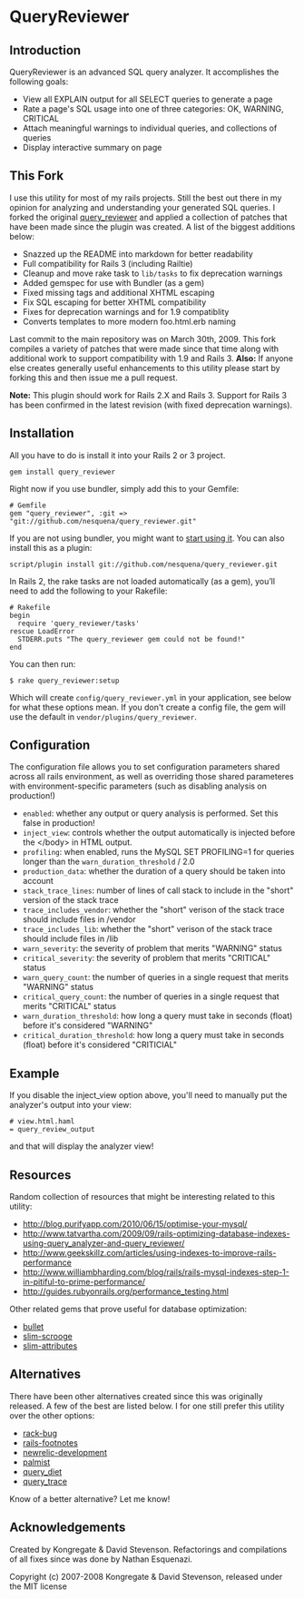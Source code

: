 # QueryReviewer #

## Introduction ##

QueryReviewer is an advanced SQL query analyzer.  It accomplishes the following goals:

 * View all EXPLAIN output for all SELECT queries to generate a page
 * Rate a page's SQL usage into one of three categories: OK, WARNING, CRITICAL
 * Attach meaningful warnings to individual queries, and collections of queries
 * Display interactive summary on page

## This Fork ##

I use this utility for most of my rails projects. Still the best out there in my opinion for analyzing and understanding your generated SQL queries. I forked the original [query_reviewer](https://github.com/dsboulder/query_reviewer) and applied a collection of patches that have been made since the plugin was created. A list of the biggest additions below:

 * Snazzed up the README into markdown for better readability
 * Full compatibility for Rails 3 (including Railtie)
 * Cleanup and move rake task to `lib/tasks` to fix deprecation warnings
 * Added gemspec for use with Bundler (as a gem)
 * Fixed missing tags and additional XHTML escaping
 * Fix SQL escaping for better XHTML compatibility
 * Fixes for deprecation warnings and for 1.9 compatiblity
 * Converts templates to more modern foo.html.erb naming

Last commit to the main repository was on March 30th, 2009. This fork compiles a variety of patches that were made since that time along with additional work to support compatibility with 1.9 and Rails 3. **Also:** If anyone else creates generally useful enhancements to this utility please start by forking this and then issue me a pull request.

**Note:** This plugin should work for Rails 2.X and Rails 3. Support for Rails 3 has been confirmed in the latest revision (with fixed deprecation warnings).

## Installation ##

All you have to do is install it into your Rails 2 or 3 project.

    gem install query_reviewer

Right now if you use bundler, simply add this to your Gemfile:

    # Gemfile
    gem "query_reviewer", :git => "git://github.com/nesquena/query_reviewer.git"

If you are not using bundler, you might want to [start using it](http://gembundler.com/rails23.html). You can also install this as a plugin:

    script/plugin install git://github.com/nesquena/query_reviewer.git

In Rails 2, the rake tasks are not loaded automatically (as a gem), you’ll need to add the following to your Rakefile:

    # Rakefile
    begin
      require 'query_reviewer/tasks'
    rescue LoadError
      STDERR.puts "The query_reviewer gem could not be found!"
    end

You can then run:

    $ rake query_reviewer:setup

Which will create `config/query_reviewer.yml` in your application, see below for what these options mean.
If you don't create a config file, the gem will use the default in `vendor/plugins/query_reviewer`.

## Configuration ##

The configuration file allows you to set configuration parameters shared across all rails environment, as well as overriding those shared parameteres with environment-specific parameters (such as disabling analysis on production!)

 * `enabled`: whether any output or query analysis is performed.  Set this false in production!
 * `inject_view`: controls whether the output automatically is injected before the &lt;/body&gt; in HTML output.
 * `profiling`: when enabled, runs the MySQL SET PROFILING=1 for queries longer than the `warn_duration_threshold` / 2.0
 * `production_data`: whether the duration of a query should be taken into account
 * `stack_trace_lines`: number of lines of call stack to include in the "short" version of the stack trace
 * `trace_includes_vendor`: whether the "short" verison of the stack trace should include files in /vendor
 * `trace_includes_lib`: whether the "short" verison of the stack trace should include files in /lib
 * `warn_severity`: the severity of problem that merits "WARNING" status
 * `critical_severity`: the severity of problem that merits "CRITICAL" status
 * `warn_query_count`: the number of queries in a single request that merits "WARNING" status
 * `critical_query_count`: the number of queries in a single request that merits "CRITICAL" status
 * `warn_duration_threshold`: how long a query must take in seconds (float) before it's considered "WARNING"
 * `critical_duration_threshold`: how long a query must take in seconds (float) before it's considered "CRITICIAL"

## Example ##

If you disable the inject_view option above, you'll need to manually put the analyzer's output into your view:

    # view.html.haml
    = query_review_output

and that will display the analyzer view!

## Resources ##

Random collection of resources that might be interesting related to this utility:

 * <http://blog.purifyapp.com/2010/06/15/optimise-your-mysql/>
 * <http://www.tatvartha.com/2009/09/rails-optimizing-database-indexes-using-query_analyzer-and-query_reviewer/>
 * <http://www.geekskillz.com/articles/using-indexes-to-improve-rails-performance>
 * <http://www.williambharding.com/blog/rails/rails-mysql-indexes-step-1-in-pitiful-to-prime-performance/>
 * <http://guides.rubyonrails.org/performance_testing.html>

Other related gems that prove useful for database optimization:

 * [bullet](https://github.com/flyerhzm/bullet)
 * [slim-scrooge](https://github.com/sdsykes/slim_scrooge)
 * [slim-attributes](https://github.com/sdsykes/slim-attributes)

## Alternatives ##

There have been other alternatives created since this was originally released. A few of the best are listed below. I for one still prefer this utility over the other options:

 * [rack-bug](https://github.com/brynary/rack-bug)
 * [rails-footnotes](https://github.com/josevalim/rails-footnotes)
 * [newrelic-development](http://support.newrelic.com/kb/docs/developer-mode)
 * [palmist](https://github.com/flyingmachine/palmist)
 * [query_diet](https://github.com/makandra/query_diet)
 * [query_trace](https://github.com/ntalbott/query_trace)

Know of a better alternative? Let me know!

## Acknowledgements ##

Created by Kongregate & David Stevenson. Refactorings and compilations of all fixes since was done by Nathan Esquenazi.

Copyright (c) 2007-2008 Kongregate & David Stevenson, released under the MIT license